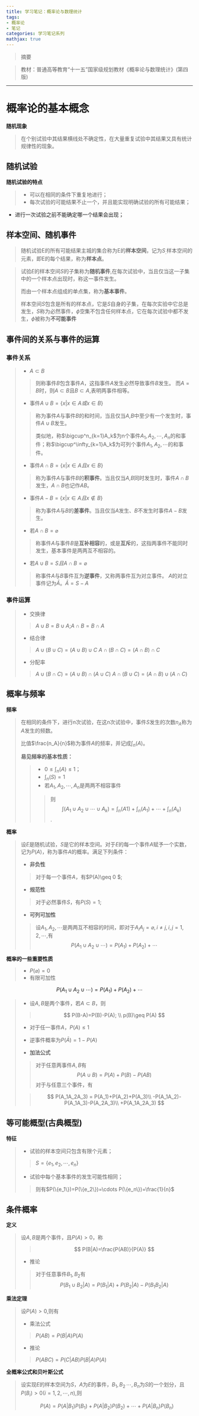 ```yaml
---
title: 学习笔记：概率论与数理统计
tags:
- 概率论
- 笔记
categories: 学习笔记系列
mathjax: true
---
```


>摘要
<!--more-->


> 教材：普通高等教育“十一五”国家级规划教材《概率论与数理统计》(第四版)

---

# 概率论的基本概念
**随机现象**
> 在个别试验中其结果横线处不确定性，在大量重复试验中其结果又具有统计规律性的现象。

## 随机试验
**随机试验的特点**
>* 可以在相同的条件下重复地进行；
>* 每次试验的可能结果不止一个，并且能实现明确试验的所有可能结果；
* 进行一次试验之前不能确定哪一个结果会出现；

## 样本空间、随机事件

> 随机试验E的所有可能结果主城的集合称为E的**样本空间**，记为$S_.$样本空间的元素，即E的每个结果，称为**样本点**。

> 试验$E$的样本空间$S$的子集称为**随机事件**,在每次试验中，当且仅当这一子集中的一个样本点出现时，称这一事件发生。
>
> 而由一个样本点组成的单点集，称为**基本事件**。
>
>样本空间$S$包含是所有的样本点，它是$S$自身的子集，在每次实验中它总是发生，$S$称为必然事件，$\phi$空集不包含任何样本点，它在每次试验中都不发生，$\phi$被称为**不可能事件**

## 事件间的关系与事件的运算
### 事件关系
>* $A \subset B$
>> 则称事件$B$包含事件$A$，这指事件$A$发生必然导致事件$B$发生。
>> 而$A=B$时，则$A \subset B$且$B\subset A$,表明两事件相等。
>
>* 事件$A \cup B = \{x|x \in A 或 x\in B\}$
>> 称为事件$A$与事件$B$的和时间，当且仅当$A$,$B$中至少有一个发生时，事件$A \cup B$发生。
>>
>> 类似地，称$\bigcup^n_{k=1}A_k$为n个事件$A_1,A_2,\cdots,A_n$的和事件；称$\bigcup^\infty_{k=1}A_k$为可列个事件$A_1,A_2,\cdots$的和事件。
>
>* 事件$A \cap B= \{x|x\in A 且 x\in B\}$
>> 称为事件$A$与事件$B$的**积事件**。当且仅当$A$,$B$同时发生时，事件$A\cap B$发生，$A\cap B$也记作$AB$。
>
>* 事件$A-B=\{x|x\in A且x\notin B \}$
>> 称为事件$A$与$B$的**差事件**。当且仅当$A$发生、$B$不发生时事件$A-B$发生。
>
>* 若$A\cap B=\varnothing$
>> 称事件$A$与事件$B$是**互补相容**的，或是**互斥**的，这指两事件不能同时发生，基本事件是两两互不相容的。
>
>* 若$A\cup B=S 且 A\cap B=\varnothing$
>> 称事件$A$与$B$事件互为**逆事件**，又称两事件互为对立事件。
>> $A$的对立事件记为$\bar{A}$。$\bar{A}=S-A$

### 事件运算
>* 交换律
>> $A\cup B = B\cup A$;$A\cap B = B\cap A$
>
>* 结合律
>> $A\cup (B\cup C)=(A\cup B)\cup C$
>> $A\cap (B\cap C)=(A\cap B)\cap C$
>
>* 分配率
>> $A\cup (B\cap C)=(A\cup B)\cap (A\cup C)$
>> $A\cap (B\cup C)=(A\cap B)\cup(A\cap C)$

## 概率与频率
**频率**
> 在相同的条件下，进行$n$次试验，在这$n$次试验中，事件$S$发生的次数$n_A$称为$A$发生的频数。
>
> 比值$\frac{n_A}{n}$称为事件$A$的频率，并记成$\int_n(A)$。
>
> **易见频率的基本性质：**
>>* $0\leq \int_n(A)\leq1$；
>>* $\int_n(S)=1$
>>* 若$A_1,A_2,\cdots,A_n$是两两不相容事件
>>> 则$$\int(A_1 \cup A_2 \cup \cdots \cup A_k)=
\int_n(A1)+\int_n(A_1)+\cdots + \int_n(A_k)$$.

**概率**
> 设$E$是随机试验，$S$是它的样本空间。对于$E$的每一个事件$A$赋予一个实数，记为$P(A)$，称为事件$A$的概率。满足下列条件：
>
>* **非负性**
>> 对于每一个事件$A$，有$P(A)\geq 0 $;
>
>* **规范性**
>> 对于必然事件$S$，有$P(S)=1$;
>
>* **可列可加性**
>> 设$A_1,A_2,\cdots$是两两互不相容的时间，即对于$A_iA_j= \varnothing,i\neq j,i,j=1,2,\cdots$,有
$$
P(A_1\cup A_2 \cup \cdots)=P(A_1)+P(A_2)+\cdots
$$

**概率的一些重要性质**
>* $P(\varnothing)=0$
>* 有限可加性
>>
$$
P(A_1\cup A_2 \cup \cdots)=P(A_1)+P(A_2)+\cdots
$$
>* 设$A,B$是两个事件，若$A\subset B$，则
>>$$
P(B-A)=P(B)-P(A);
\\ p(B)\geq P(A)
$$
>* 对于任一事件$A$，$P(A)\leq1$
>
>* 逆事件概率为$P(\bar{A})=1-P(A)$
>* **加法公式**
>> 对于任意两事件$A,B$有
$$
P(A\cup B)=P(A)+P(B)-P(AB)
$$
>> 对于与任意三个事件，有
>
>>$$
P(A_1A_2A_3) = P(A_1)+P(A_2)+P(A_3)\\
-P(A_1A_2)-P(A_1A_3)-P(A_2A_3)\\
+P(A_1A_2A_3)
$$

## 等可能概型(古典概型)
**特征**
>* 试验的样本空间只包含有限个元素；
>> $S=\{e_1,e_2,\cdots,e_n\}$
>
>* 试验中每个基本事件的发生可能性相同；
>> 则有$P(\{e_1\})=P(\{e_2\})=\cdots P(\{e_n\})=\frac{1}{n}$

## 条件概率
**定义**
> 设$A,B$是两个事件，且$P(A)>0$，称
>>$$
P(B|A)=\frac{P(AB)}{P(A)}
$$
>
>* 推论
>> 对于任意事件$B_1,B_2$有$$
P(B_1\cup B_2|A)=P(B_1|A)+P(B_2|A)-P(B_1B_2|A)
$$

**乘法定理**
> 设$P(A)>0$,则有
>
>* 乘法公式
>> $P(AB)=P(B|A)P(A)$
>
>* 推论
>> $P(ABC)=P(C|AB)P(B|A)P(A)$

**全概率公式和贝叶斯公式**
> 设实现$E$的样本空间为$S$，$A$为$E$的事件，$B_1,B_2\,\cdots,B_n$为$S$的一个划分，且$P(B_i)>0(i=1,2,\cdots,n)$,则
>
>$$
P(A)=P(A|B_1)P(B_1)+P(A|B_2)P(B_2)+\cdots+P(A|B_n)P(B_n)
$$
